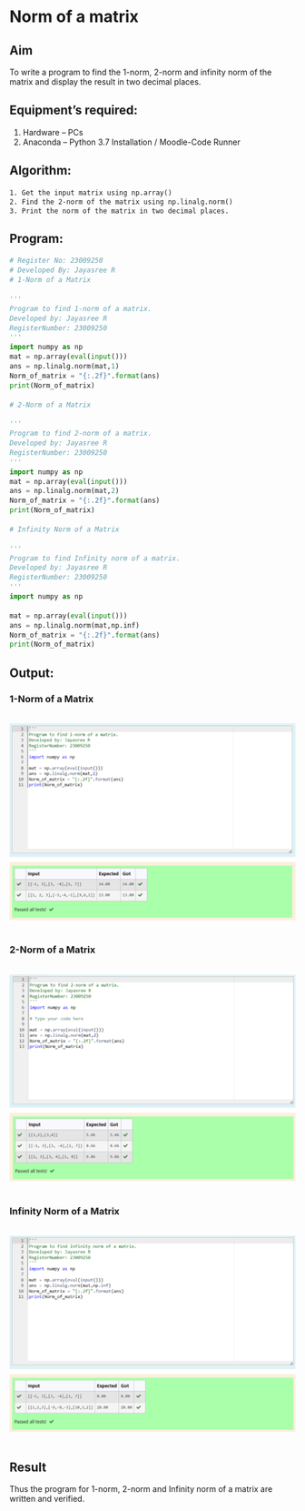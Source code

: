 # Norm of a matrix
## Aim
To write a program to find the 1-norm, 2-norm and infinity norm of the matrix and display the result in two decimal places.
## Equipment’s required:
1.	Hardware – PCs
2.	Anaconda – Python 3.7 Installation / Moodle-Code Runner
## Algorithm:
	1. Get the input matrix using np.array()   
    2. Find the 2-norm of the matrix using np.linalg.norm()
	3. Print the norm of the matrix in two decimal places.
## Program:
```Python
# Register No: 23009250
# Developed By: Jayasree R
# 1-Norm of a Matrix

'''
Program to find 1-norm of a matrix.
Developed by: Jayasree R
RegisterNumber: 23009250
'''
import numpy as np
mat = np.array(eval(input()))
ans = np.linalg.norm(mat,1)
Norm_of_matrix = "{:.2f}".format(ans)
print(Norm_of_matrix)

# 2-Norm of a Matrix

'''
Program to find 2-norm of a matrix.
Developed by: Jayasree R
RegisterNumber: 23009250
'''
import numpy as np
mat = np.array(eval(input()))
ans = np.linalg.norm(mat,2)
Norm_of_matrix = "{:.2f}".format(ans)
print(Norm_of_matrix)

# Infinity Norm of a Matrix

'''
Program to find Infinity norm of a matrix.
Developed by: Jayasree R
RegisterNumber: 23009250
'''
import numpy as np

mat = np.array(eval(input()))
ans = np.linalg.norm(mat,np.inf)
Norm_of_matrix = "{:.2f}".format(ans)
print(Norm_of_matrix)

```
## Output:
### 1-Norm of a Matrix
<br>![OUTPUT](<Screenshot 2023-12-30 150000.png>)
<br>
<br>

### 2-Norm of a Matrix
<br>![OUTPUT](<Screenshot 2023-12-30 150029.png>)
<br>
<br>

### Infinity Norm of a Matrix
<br>![OUTPUT](<Screenshot 2023-12-30 150045.png>)
<br>
<br>

## Result
Thus the program for 1-norm, 2-norm and Infinity norm of a matrix are written and verified.
